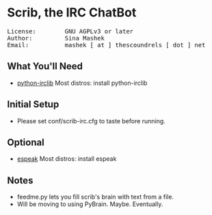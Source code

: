 Scrib, the IRC ChatBot
======================
<pre>
License:        GNU AGPLv3 or later
Author:         Sina Mashek 
Email:          mashek [ at ] thescoundrels [ dot ] net
</pre>

What You'll Need
----------------
* [python-irclib](http://python-irclib.sourceforge.net) Most distros: install python-irclib

Initial Setup
-------------
* Please set conf/scrib-irc.cfg to taste before running.

Optional
--------
* [espeak](http://espeak.sourceforge.net/) Most distros: install espeak

Notes
-----

* feedme.py lets you fill scrib's brain with text from a file.
* Will be moving to using PyBrain. Maybe. Eventually.
